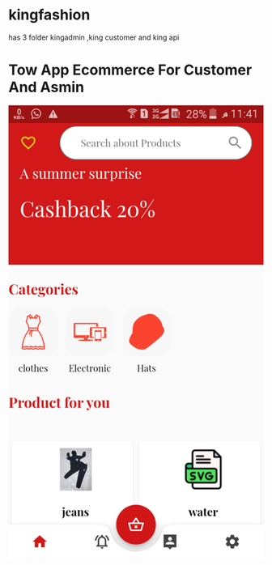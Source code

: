 # kingfashion
has 3 folder kingadmin ,king customer and king api
# Tow App Ecommerce  For Customer And Asmin
![Image For Customer App ](/customerimage/1.png)
